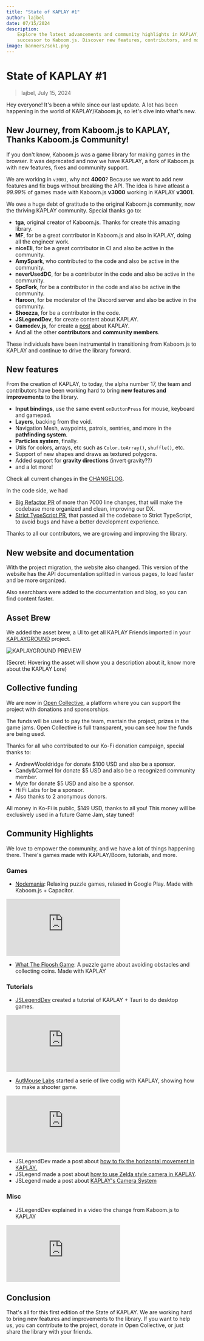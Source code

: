 ```yaml
---
title: "State of KAPLAY #1"
author: lajbel
date: 07/15/2024
description:
    Explore the latest advancements and community highlights in KAPLAY, the
    successor to Kaboom.js. Discover new features, contributors, and more!
image: banners/sok1.png
---
```


# State of KAPLAY #1

> lajbel, July 15, 2024

Hey everyone! It's been a while since our last update. A lot has been happening
in the world of KAPLAY/Kaboom.js, so let's dive into what's new.

## New Journey, from Kaboom.js to KAPLAY, Thanks Kaboom.js Community!

If you don't know, Kaboom.js was a game library for making games in the browser.
It was deprecated and now we have KAPLAY, a fork of Kaboom.js with new features,
fixes and community support.

We are working in `v3001`, why not **4000**? Because we want to add new features
and fix bugs without breaking the API. The idea is have atleast a _99.99%_ of
games made with Kaboom.js **v3000** working in KAPLAY **v3001**.

We owe a huge debt of gratitude to the original Kaboom.js community, now the
thriving KAPLAY community. Special thanks go to:

-   **tga**, original creator of Kaboom.js. Thanks for create this amazing
    library.
-   **MF**, for be a great contributor in Kaboom.js and also in KAPLAY, doing
    all the engineer work.
-   **niceEli**, for be a great contributor in CI and also be active in the
    community.
-   **AmySpark**, who contributed to the code and also be active in the
    community.
-   **neverUsedDC**, for be a contributor in the code and also be active in the
    community.
-   **SpcFork**, for be a contributor in the code and also be active in the
    community.
-   **Haroon**, for be moderator of the Discord server and also be active in the
    community.
-   **Shoozza**, for be a contributor in the code.
-   **JSLegendDev**, for create content about KAPLAY.
-   **Gamedev.js**, for create a [post](https://gamedevjs.com/tools/kaplay/)
    about KAPLAY.
-   And all the other **contributors** and **community members**.

These individuals have been instrumental in transitioning from Kaboom.js to
KAPLAY and continue to drive the library forward.

## New features

From the creation of KAPLAY, to today, the alpha number 17, the team and
contributors have been working hard to bring **new features and improvements**
to the library.

-   **Input bindings**, use the same event `onButtonPress` for mouse, keyboard
    and gamepad.
-   **Layers**, backing from the void.
-   Navigation Mesh, waypoints, patrols, sentries, and more in the **pathfinding
    system**.
-   **Particles system**, finally.
-   Utils for colors, arrays, etc such as `Color.toArray()`, `shuffle()`, etc.
-   Support of new shapes and draws as textured polygons.
-   Added support for **gravity directions** (invert gravity??)
-   and a lot more!

Check all current changes in the [CHANGELOG](/changelog).

In the code side, we had

-   [Big Refactor PR](https://github.com/kaplayjs/kaplay/pull/258) of more than
    7000 line changes, that will make the codebase more organized and clean,
    improving our DX.
-   [Strict TypeScript PR](https://github.com/kaplayjs/kaplay/pull/232), that
    passed all the codebase to Strict TypeScript, to avoid bugs and have a
    better development experience.

Thanks to all our contributors, we are growing and improving the library.

## New website and documentation

With the project migration, the website also changed. This version of the
website has the API documentation splitted in various pages, to load faster and
be more organized.

Also searchbars were added to the documentation and blog, so you can find
content faster.

## Asset Brew

We added the asset brew, a UI to get all KAPLAY Friends imported in your
[KAPLAYGROUND](https://play.kaplayjs.com) project.

![KAPLAYGROUND PREVIEW](assets/image.png)

(Secret: Hovering the asset will show you a description about it, know more
about the KAPLAY Lore)

## Collective funding

We are now in [Open Collective](https://opencollective.com/kaplay), a platform
where you can support the project with donations and sponsorships.

The funds will be used to pay the team, mantain the project, prizes in the game
jams. Open Collective is full transparent, you can see how the funds are being
used.

Thanks for all who contributed to our Ko-Fi donation campaign, special thanks
to:

-   AndrewWooldridge for donate $100 USD and also be a sponsor.
-   Candy&Carmel for donate $5 USD and also be a recognized community member.
-   Myte for donate $5 USD and also be a sponsor.
-   Hi Fi Labs for be a sponsor.
-   Also thanks to 2 anonymous donors.

All money in Ko-Fi is public, $149 USD, thanks to all you! This money will be
exclusively used in a future Game Jam, stay tuned!

## Community Highlights

We love to empower the community, and we have a lot of things happening there.
There's games made with KAPLAY/Boom, tutorials, and more.

### Games

-   [Nodemania](https://play.google.com/store/apps/details?id=pl.solutech.nodemania1):
    Relaxing puzzle games, relased in Google Play. Made with Kaboom.js +
    Capacitor.

<iframe src="https://www.youtube.com/embed/m636OQnV-wY?si=d3TuX99_YZJAnWUS" title="YouTube video player" frameborder="0" allow="accelerometer; autoplay; clipboard-write; encrypted-media; gyroscope; picture-in-picture; web-share" referrerpolicy="strict-origin-when-cross-origin" allowfullscreen></iframe>

-   [What The Floosh Game](https://igorwastaken.itch.io/wtfl-game): A puzzle
    game about avoiding obstacles and collecting coins. Made with KAPLAY

### Tutorials

-   [JSLegendDev](https://www.youtube.com/@JSLegendDev) created a tutorial of
    KAPLAY + Tauri to do desktop games.

<iframe  src="https://www.youtube.com/embed/mbljv1EkrRQ?si=pocHEU0JBpPE8kFQ" title="YouTube video player" frameborder="0" allow="accelerometer; autoplay; clipboard-write; encrypted-media; gyroscope; picture-in-picture; web-share" referrerpolicy="strict-origin-when-cross-origin" allowfullscreen></iframe>

-   [AutMouse Labs](https://www.youtube.com/@AutMouseLabs) started a serie of
    live codig with KAPLAY, showing how to make a shooter game.

<iframe src="https://www.youtube.com/embed/rGV5Kd1zrcc?si=d2HaTWKtr61Qhv28" title="YouTube video player" frameborder="0" allow="accelerometer; autoplay; clipboard-write; encrypted-media; gyroscope; picture-in-picture; web-share" referrerpolicy="strict-origin-when-cross-origin" allowfullscreen></iframe>

-   JSLegendDev made a post about
    [how to fix the horizontal movement in KAPLAY.](https://open.substack.com/pub/jslegenddev/p/how-to-fix-diagonal-movement-in-2d?utm_campaign=post&utm_medium=web)
-   JSLegend made a post about
    [how to use Zelda style camera in KAPLAY](https://substack.com/home/post/p-146000454).
-   JSLegend made a post about
    [KAPLAY's Camera System](https://substack.com/home/post/p-145935418)

### Misc

-   JSLegendDev explained in a video the change from Kaboom.js to KAPLAY

<iframe src="https://www.youtube.com/embed/EBbcsu9OrgE?si=oLeArOXbx3huOEUH" title="YouTube video player" frameborder="0" allow="accelerometer; autoplay; clipboard-write; encrypted-media; gyroscope; picture-in-picture; web-share" referrerpolicy="strict-origin-when-cross-origin" allowfullscreen></iframe>

## Conclusion

That's all for this first edition of the State of KAPLAY. We are working hard to
bring new features and improvements to the library. If you want to help us, you
can contribute to the project, donate in Open Collective, or just share the
library with your friends.
